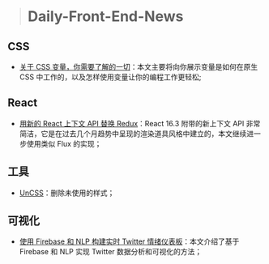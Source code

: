 
> # Daily-Front-End-News 

## CSS

- [关于 CSS 变量，你需要了解的一切](https://juejin.im/post/5ab835225188255572085af4)：本文主要将向你展示变量是如何在原生 CSS 中工作的，以及怎样使用变量让你的编程工作更轻松;

## React

- [用新的 React 上下文 API 替换 Redux](http://t.cn/RnbxrEl)：React 16.3 附带的新上下文 API 非常简洁，它是在过去几个月趋势中呈现的渲染道具风格中建立的，本文继续进一步使用类似 Flux 的实现；

## 工具

- [UnCSS](https://github.com/uncss/uncss)：删除未使用的样式；

## 可视化

- [使用 Firebase 和 NLP 构建实时 Twitter 情绪仪表板](http://t.cn/Rnm73A2)：本文介绍了基于 Firebase 和 NLP 实现 Twitter 数据分析和可视化的方法；
